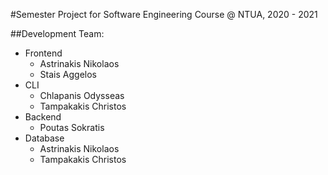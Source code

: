 #Semester Project for Software Engineering Course @ NTUA, 2020 - 2021

##Development Team:
- Frontend 
  - Astrinakis Nikolaos
  - Stais Aggelos
- CLI
  - Chlapanis Odysseas
  - Tampakakis Christos
- Backend
  - Poutas Sokratis
- Database
  - Astrinakis Nikolaos
  - Tampakakis Christos
